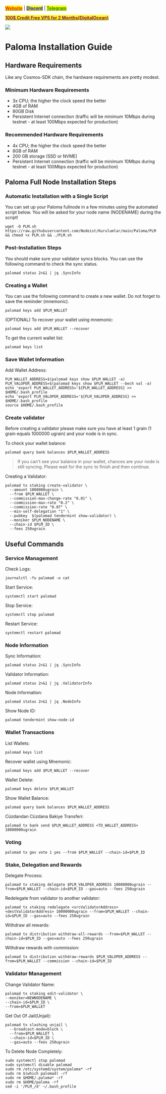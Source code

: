 &#x20;                                                       [<mark style="color:red;">**Website**</mark>](https://nodeist.net/) | [<mark style="color:blue;">**Discord**</mark>](https://discord.gg/ypx7mJ6Zzb) | [<mark style="color:green;">**Telegram**</mark>](https://t.me/noodeist)

&#x20;                                     [<mark style="color:purple;">**100$ Credit Free VPS for 2 Months(DigitalOcean)**</mark>](https://www.digitalocean.com/?refcode=410c988c8b3e&utm_campaign=Referral_Invite&utm_medium=Referral_Program&utm_source=badge)

![](https://i.hizliresim.com/iz7y3vs.png)

# Paloma Installation Guide
## Hardware Requirements
Like any Cosmos-SDK chain, the hardware requirements are pretty modest.

### Minimum Hardware Requirements
  - 3x CPU; the higher the clock speed the better
  - 4GB of RAM
  - 80GB Disk
  - Persistent Internet connection (traffic will be minimum 10Mbps during testnet - at least 100Mbps expected for production)

### Recommended Hardware Requirements
  - 4x CPU; the higher the clock speed the better
  - 8GB of RAM
  - 200 GB storage (SSD or NVME)
  - Persistent Internet connection (traffic will be minimum 10Mbps during testnet - at least 100Mbps expected for production)

## Paloma Full Node Installation Steps
### Automatic Installation with a Single Script
You can set up your Paloma fullnode in a few minutes using the automated script below.
You will be asked for your node name (NODENAME) during the script!

```
wget -O PLM.sh https://raw.githubusercontent.com/Nodeist/Kurulumlar/main/Paloma/PLM && chmod +x PLM.sh && ./PLM.sh
```

### Post-Installation Steps

You should make sure your validator syncs blocks.
You can use the following command to check the sync status.
```
palomad status 2>&1 | jq .SyncInfo
```

### Creating a Wallet
You can use the following command to create a new wallet. Do not forget to save the reminder (mnemonic).
```
palomad keys add $PLM_WALLET
```

(OPTIONAL) To recover your wallet using mnemonic:
```
palomad keys add $PLM_WALLET --recover
```

To get the current wallet list:
```
palomad keys list
```

### Save Wallet Information
Add Wallet Address:
```
PLM_WALLET_ADDRESS=$(palomad keys show $PLM_WALLET -a)
PLM_VALOPER_ADDRESS=$(palomad keys show $PLM_WALLET --bech val -a)
echo 'export PLM_WALLET_ADDRESS='${PLM_WALLET_ADDRESS} >> $HOME/.bash_profile
echo 'export PLM_VALOPER_ADDRESS='${PLM_VALOPER_ADDRESS} >> $HOME/.bash_profile
source $HOME/.bash_profile
```


### Create validator
Before creating a validator please make sure you have at least 1 grain (1 grain equals 1000000 ugrain) and your node is in sync.

To check your wallet balance:
```
palomad query bank balances $PLM_WALLET_ADDRESS
```
> If you can't see your balance in your wallet, chances are your node is still syncing. Please wait for the sync to finish and then continue.

Creating a Validator:
```
palomad tx staking create-validator \
  --amount 1000000ugrain \
  --from $PLM_WALLET \
  --commission-max-change-rate "0.01" \
  --commission-max-rate "0.2" \
  --commission-rate "0.07" \
  --min-self-delegation "1" \
  --pubkey  $(palomad tendermint show-validator) \
  --moniker $PLM_NODENAME \
  --chain-id $PLM_ID \
  --fees 250ugrain
```



## Useful Commands
### Service Management
Check Logs:
```
journalctl -fu palomad -o cat
```

Start Service:
```
systemctl start palomad
```

Stop Service:
```
systemctl stop palomad
```

Restart Service:
```
systemctl restart palomad
```

### Node Information
Sync Information:
```
palomad status 2>&1 | jq .SyncInfo
```

Validator Information:
```
palomad status 2>&1 | jq .ValidatorInfo
```

Node Information:
```
palomad status 2>&1 | jq .NodeInfo
```

Show Node ID:
```
palomad tendermint show-node-id
```

### Wallet Transactions
List Wallets:
```
palomad keys list
```

Recover wallet using Mnemonic:
```
palomad keys add $PLM_WALLET --recover
```

Wallet Delete:
```
palomad keys delete $PLM_WALLET
```

Show Wallet Balance:
```
palomad query bank balances $PLM_WALLET_ADDRESS
```

Cüzdandan Cüzdana Bakiye Transferi:
```
palomad tx bank send $PLM_WALLET_ADDRESS <TO_WALLET_ADDRESS> 10000000ugrain
```

### Voting
```
palomad tx gov vote 1 yes --from $PLM_WALLET --chain-id=$PLM_ID
```

### Stake, Delegation and Rewards
Delegate Process:
```
palomad tx staking delegate $PLM_VALOPER_ADDRESS 10000000ugrain --from=$PLM_WALLET --chain-id=$PLM_ID --gas=auto --fees 250ugrain
```

Redelegate from validator to another validator:
```
palomad tx staking redelegate <srcValidatorAddress> <destValidatorAddress> 10000000ugrain --from=$PLM_WALLET --chain-id=$PLM_ID --gas=auto --fees 250ugrain
```

Withdraw all rewards:
```
palomad tx distribution withdraw-all-rewards --from=$PLM_WALLET --chain-id=$PLM_ID --gas=auto --fees 250ugrain
```

Withdraw rewards with commission:
```
palomad tx distribution withdraw-rewards $PLM_VALOPER_ADDRESS --from=$PLM_WALLET --commission --chain-id=$PLM_ID
```

### Validator Management
Change Validator Name:
```
palomad tx staking edit-validator \
--moniker=NEWNODENAME \
--chain-id=$PLM_ID \
--from=$PLM_WALLET
```

Get Out Of Jail(Unjail): 
```
palomad tx slashing unjail \
  --broadcast-mode=block \
  --from=$PLM_WALLET \
  --chain-id=$PLM_ID \
  --gas=auto --fees 250ugrain
```

To Delete Node Completely:
```
sudo systemctl stop palomad
sudo systemctl disable palomad
sudo rm /etc/systemd/system/paloma* -rf
sudo rm $(which palomad) -rf
sudo rm $HOME/.paloma* -rf
sudo rm $HOME/paloma -rf
sed -i '/PLM_/d' ~/.bash_profile
```
